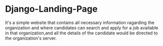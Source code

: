 # Django-Landing-Page
It's a simple website that contains all necessary information ragarding the organization 
and where candidates can search and apply for a job available in that organization,and 
all the details of the  candidate would be directed to the organization's server.
